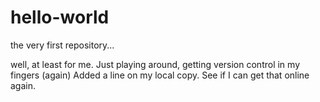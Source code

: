 # hello-world
the very first repository...

well, at least for me. Just playing around, getting version control in my fingers (again)
Added a line on my local copy. See if I can get that online again.
